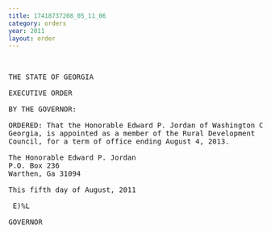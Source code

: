 ```yaml
---
title: 17418737208_05_11_06
category: orders
year: 2011
layout: order
---
```


<pre> 

THE STATE OF GEORGIA

EXECUTIVE ORDER

BY THE GOVERNOR:

ORDERED: That the Honorable Edward P. Jordan of Washington County,
Georgia, is appointed as a member of the Rural Development
Council, for a term of office ending August 4, 2013.

The Honorable Edward P. Jordan
P.O. Box 236
Warthen, Ga 31094

This fifth day of August, 2011

 E)%L

GOVERNOR

</pre>
